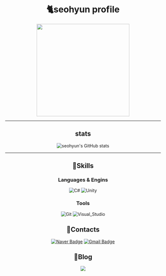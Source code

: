 <div align ="center">

# 🐈seohyun profile
<img src ="https://github.com/leeseohyun02/leeseohyun02/assets/78461967/03ec1c05-74b6-45ec-9b75-c2c8eae5628c" width =300; heigth ="400"/>


---
## stats
![seohyun's GitHub stats](https://github-readme-stats.vercel.app/api?username=leeseohyun02&show_icons=true&theme=material-palenight)

---
## 🐾Skills

### Languages & Engins
![C#](https://img.shields.io/badge/C%23-512BD4.svg?&style=for-the-badge&logo=C%23&logoColor=white)
![Unity](https://img.shields.io/badge/Unity-000000.svg?&style=for-the-badge&logo=Unity&logoColor=white)

### Tools
![Git](https://img.shields.io/badge/Git-F05032.svg?&style=for-the-badge&logo=Git&logoColor=white)
![Visual_Studio](https://img.shields.io/badge/Visual_Studio-5C2D91.svg?&style=for-the-badge&logo=Visual_studio&logoColor=white)


## 🐾Contacts
[![Naver Badge](https://img.shields.io/badge/Naver-03C75A?style=flat-square&logo=Naver&logoColor=white&link=mailto:leeseohyun61@naver.com)](mailto:leeseohyun61@naver.com)
[![Gmail Badge](https://img.shields.io/badge/Gmail-d14836?style=flat-square&logo=Gmail&logoColor=white&link=mailto:seobae15@gmail.com)](mailto:seobae15@gmail.com)


## 🐾Blog

<a href="https://blog.naver.com/leeseohyun61"><img src="https://img.shields.io/badge/Naver Blog-03C75A?style=flat-square&logo=Naver&logoColor=white&link=https://blog.naver.com/leeseohyun61"/></a>

</div>

